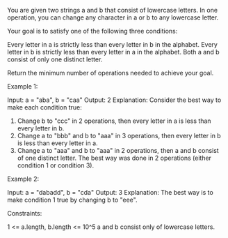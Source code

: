 You are given two strings a and b that consist of lowercase letters. In one
operation, you can change any character in a or b to any lowercase letter.

Your goal is to satisfy one of the following three conditions:


Every letter in a is strictly less than every letter in b in the
alphabet.
Every letter in b is strictly less than every letter in a in the
alphabet.
Both a and b consist of only one distinct letter.


Return the minimum number of operations needed to achieve your goal.


Example 1:


Input: a = "aba", b = "caa"
Output: 2
Explanation: Consider the best way to make each condition true:
1) Change b to "ccc" in 2 operations, then every letter in a is less than
every letter in b.
2) Change a to "bbb" and b to "aaa" in 3 operations, then every letter in b
is less than every letter in a.
3) Change a to "aaa" and b to "aaa" in 2 operations, then a and b consist of
one distinct letter.
The best way was done in 2 operations (either condition 1 or condition 3).


Example 2:


Input: a = "dabadd", b = "cda"
Output: 3
Explanation: The best way is to make condition 1 true by changing b to
"eee".



Constraints:


1 <= a.length, b.length <= 10^5
a and b consist only of lowercase letters.




